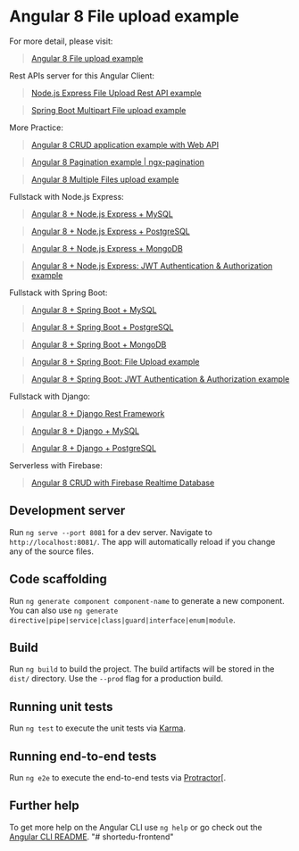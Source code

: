 # Angular 8 File upload example

For more detail, please visit:
> [Angular 8 File upload example](https://bezkoder.com/angular-spring-boot-file-upload/)

Rest APIs server for this Angular Client:
> [Node.js Express File Upload Rest API example](https://bezkoder.com/node-js-express-file-upload/)

> [Spring Boot Multipart File upload example](https://bezkoder.com/spring-boot-file-upload/)

More Practice:
> [Angular 8 CRUD application example with Web API](https://bezkoder.com/angular-crud-app/)

> [Angular 8 Pagination example | ngx-pagination](https://bezkoder.com/ngx-pagination-angular-8/)

> [Angular 8 Multiple Files upload example](https://bezkoder.com/angular-multiple-files-upload/)

Fullstack with Node.js Express:
> [Angular 8 + Node.js Express + MySQL](https://bezkoder.com/angular-node-express-mysql/)

> [Angular 8 + Node.js Express + PostgreSQL](https://bezkoder.com/angular-node-express-postgresql/)

> [Angular 8 + Node.js Express + MongoDB](https://bezkoder.com/angular-mongodb-node-express/)

> [Angular 8 + Node.js Express: JWT Authentication & Authorization example](https://bezkoder.com/node-js-express-angular-jwt-auth/)

Fullstack with Spring Boot:
> [Angular 8 + Spring Boot + MySQL](https://bezkoder.com/angular-spring-boot-crud/)

> [Angular 8 + Spring Boot + PostgreSQL](https://bezkoder.com/angular-spring-boot-postgresql/)

> [Angular 8 + Spring Boot + MongoDB](https://bezkoder.com/angular-spring-boot-mongodb/)

> [Angular 8 + Spring Boot: File Upload example](https://bezkoder.com/angular-spring-boot-file-upload/)

> [Angular 8 + Spring Boot: JWT Authentication & Authorization example](https://bezkoder.com/angular-spring-boot-jwt-auth/)

Fullstack with Django:
> [Angular 8 + Django Rest Framework](https://bezkoder.com/django-angular-crud-rest-framework/)

> [Angular 8 + Django + MySQL](https://bezkoder.com/django-angular-mysql/)

> [Angular 8 + Django + PostgreSQL](https://bezkoder.com/django-angular-postgresql/)

Serverless with Firebase:
> [Angular 8 CRUD with Firebase Realtime Database](https://bezkoder.com/angular-8-firebase-crud/)

## Development server

Run `ng serve --port 8081` for a dev server. Navigate to `http://localhost:8081/`. The app will automatically reload if you change any of the source files.

## Code scaffolding

Run `ng generate component component-name` to generate a new component. You can also use `ng generate directive|pipe|service|class|guard|interface|enum|module`.

## Build

Run `ng build` to build the project. The build artifacts will be stored in the `dist/` directory. Use the `--prod` flag for a production build.

## Running unit tests

Run `ng test` to execute the unit tests via [Karma](https://karma-runner.github.io).

## Running end-to-end tests

Run `ng e2e` to execute the end-to-end tests via [Protractor](http://www.protractortest.org/)[.

## Further help

To get more help on the Angular CLI use `ng help` or go check out the [Angular CLI README](https://github.com/angular/angular-cli/blob/master/README.md).
"# shortedu-frontend" 
